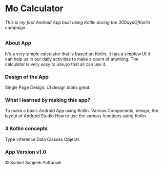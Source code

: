 # Mo Calculator
###### This is my first Android App built using Kotlin during the 30DaysOfKotlin campaign

### About App
It's a very simple calculator that is based on Kotlin.
It has a simplew UI.It can help us in our daily activities to make a count of anything.
The calculator is very easy to use,so that all can use it.

### Design of the App
Single Page Design.
UI design looks great.

### What I learned by making this app?
To make a basic Android App using Kotlin.
Various Components, design, the layout of Android Studio
How to use the various functions using Kotlin.

### 3 Kotlin concepts
Type Inference
Data Classes
Objects

### App Version v1.0
© Sanket Sanjeeb Pattanaik
